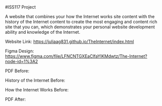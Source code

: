 #ISS117 Project

A website that combines your how the Internet works site content with the history of the Internet content to create the most engaging and content rich site that you can, which demonstrates your personal website development ability and knowledge of the Internet. 

Website Link: https://juliaag831.github.io/TheInternet/index.html

Figma Design: https://www.figma.com/file/LFNCNTGXEaClfaYIKMdwtz/The-Internet?node-id=1%3A2

PDF Before: 

History of the Internet Before:

How the Internet Works Before:

PDF After:

